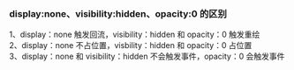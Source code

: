 ### display:none、visibility:hidden、opacity:0 的区别

1、display：none 触发回流，visibility：hidden 和 opacity：0 触发重绘  
2、display：none 不占位置，visbility：hidden 和 opacity：0 占位置  
3、display：none 和 visibility：hidden 不会触发事件，opacity：0 会触发事件

### 